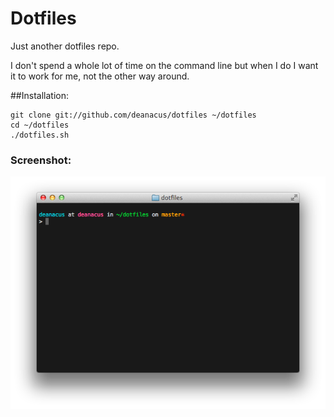 # Dotfiles

Just another dotfiles repo.

I don't spend a whole lot of time on the command line but when I do I want it 
to work for me, not the other way around.

##Installation: 

	git clone git://github.com/deanacus/dotfiles ~/dotfiles
	cd ~/dotfiles
	./dotfiles.sh

### Screenshot:
![Screenshot](scrot.png)
